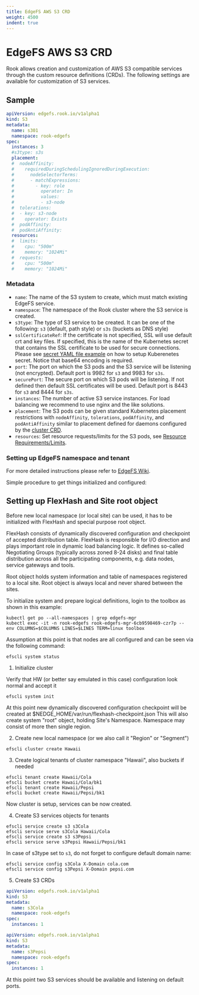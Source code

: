 ```yaml
---
title: EdgeFS AWS S3 CRD
weight: 4500
indent: true
---
```


# EdgeFS AWS S3 CRD

Rook allows creation and customization of AWS S3 compatible services through the custom resource definitions (CRDs).
The following settings are available for customization of S3 services.

## Sample

```yaml
apiVersion: edgefs.rook.io/v1alpha1
kind: S3
metadata:
  name: s301
  namespace: rook-edgefs
spec:
  instances: 3
  #s3type: s3s
  placement:
  #  nodeAffinity:
  #    requiredDuringSchedulingIgnoredDuringExecution:
  #      nodeSelectorTerms:
  #      - matchExpressions:
  #        - key: role
  #          operator: In
  #          values:
  #          - s3-node
  #  tolerations:
  #  - key: s3-node
  #    operator: Exists
  #  podAffinity:
  #  podAntiAffinity:
  resources:
  #  limits:
  #    cpu: "500m"
  #    memory: "1024Mi"
  #  requests:
  #    cpu: "500m"
  #    memory: "1024Mi"
```

### Metadata

- `name`: The name of the S3 system to create, which must match existing EdgeFS service.
- `namespace`: The namespace of the Rook cluster where the S3 service is created.
- `s3type`: The type of S3 service to be created. It can be one of the following: `s3` (default, path style) or `s3s` (buckets as DNS style)
- `sslCertificateRef`: If the certificate is not specified, SSL will use default crt and key files. If specified, this is the name of the Kubernetes secret that contains the SSL certificate to be used for secure connections. Please see [secret YAML file example](/cluster/examples/kubernetes/edgefs/sslKeyCertificate.yaml) on how to setup Kuberenetes secret. Notice that base64 encoding is required.
- `port`: The port on which the S3 pods and the S3 service will be listening (not encrypted). Default port is 9982 for `s3` and 9983 for `s3s`.
- `securePort`: The secure port on which S3 pods will be listening. If not defined then default SSL certificates will be used. Default port is 8443 for `s3` and 8444 for `s3s`.
- `instances`: The number of active S3 service instances. For load balancing we recommend to use nginx and the like solutions.
- `placement`: The S3 pods can be given standard Kubernetes placement restrictions with `nodeAffinity`, `tolerations`, `podAffinity`, and `podAntiAffinity` similar to placement defined for daemons configured by the [cluster CRD](/cluster/examples/kubernetes/edgefs/cluster.yaml).
- `resources`: Set resource requests/limits for the S3 pods, see [Resource Requirements/Limits](edgefs-cluster-crd.md#resource-requirementslimits).

### Setting up EdgeFS namespace and tenant

For more detailed instructions please refer to [EdgeFS Wiki](https://github.com/Nexenta/edgefs/wiki).

Simple procedure to get things initialized and configured:

## Setting up FlexHash and Site root object

Before new local namespace (or local site) can be used, it has to be initialized with FlexHash and special purpose root object.

FlexHash consists of dynamically discovered configuration and checkpoint of accepted distribution table. FlexHash is responsible for I/O direction and plays important role in dynamic load balancing logic. It defines so-called Negotiating Groups (typically across zoned 8-24 disks) and final table distribution across all the participating components, e.g. data nodes, service gateways and tools.

Root object holds system information and table of namespaces registered to a local site. Root object is always local and never shared between the sites.

To initialize system and prepare logical definitions, login to the toolbox as shown in this example:

```
kubectl get po --all-namespaces | grep edgefs-mgr
kubectl exec -it -n rook-edgefs rook-edgefs-mgr-6cb9598469-czr7p -- env COLUMNS=$COLUMNS LINES=$LINES TERM=linux toolbox
```

Assumption at this point is that nodes are all configured and can be seen via the following command:

```
efscli system status
```

1. Initialize cluster

Verify that HW (or better say emulated in this case) configuration look normal and accept it

```
efscli system init
```

At this point new dynamically discovered configuration checkpoint will be created at $NEDGE_HOME/var/run/flexhash-checkpoint.json
This will also create system "root" object, holding Site's Namespace. Namespace may consist of more then single region.

2. Create new local namespace (or we also call it "Region" or "Segment")

```
efscli cluster create Hawaii
```

3. Create logical tenants of cluster namespace "Hawaii", also buckets if needed

```
efscli tenant create Hawaii/Cola
efscli bucket create Hawaii/Cola/bk1
efscli tenant create Hawaii/Pepsi
efscli bucket create Hawaii/Pepsi/bk1
```

Now cluster is setup, services can be now created.

4. Create S3 services objects for tenants

```
efscli service create s3 s3Cola
efscli service serve s3Cola Hawaii/Cola
efscli service create s3 s3Pepsi
efscli service serve s3Pepsi Hawaii/Pepsi/bk1
```

In case of s3type set to `s3`, do not forget to configure default domain name:

```
efscli service config s3Cola X-Domain cola.com
efscli service config s3Pepsi X-Domain pepsi.com
```

5. Create S3 CRDs

```yaml
apiVersion: edgefs.rook.io/v1alpha1
kind: S3
metadata:
  name: s3Cola
  namespace: rook-edgefs
spec:
  instances: 1
```

```yaml
apiVersion: edgefs.rook.io/v1alpha1
kind: S3
metadata:
  name: s3Pepsi
  namespace: rook-edgefs
spec:
  instances: 1
```

At this point two S3 services should be available and listening on default ports.
